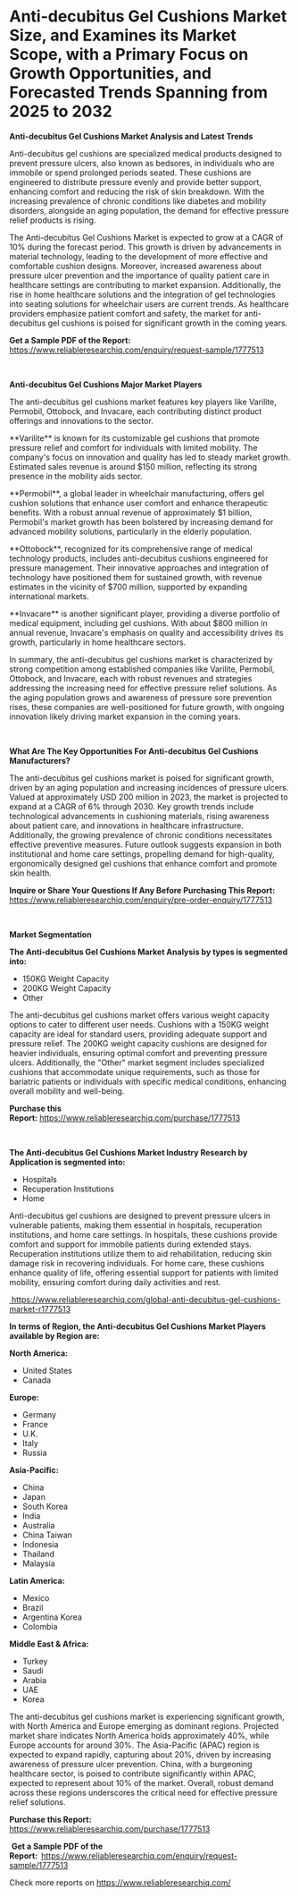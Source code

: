 <p><h1>Anti-decubitus Gel Cushions Market Size, and Examines its Market Scope, with a Primary Focus on Growth Opportunities, and Forecasted Trends Spanning from 2025 to 2032</h1></p><p><strong>Anti-decubitus Gel Cushions Market Analysis and Latest Trends</strong></p>
<p><p>Anti-decubitus gel cushions are specialized medical products designed to prevent pressure ulcers, also known as bedsores, in individuals who are immobile or spend prolonged periods seated. These cushions are engineered to distribute pressure evenly and provide better support, enhancing comfort and reducing the risk of skin breakdown. With the increasing prevalence of chronic conditions like diabetes and mobility disorders, alongside an aging population, the demand for effective pressure relief products is rising.</p><p>The Anti-decubitus Gel Cushions Market is expected to grow at a CAGR of 10% during the forecast period. This growth is driven by advancements in material technology, leading to the development of more effective and comfortable cushion designs. Moreover, increased awareness about pressure ulcer prevention and the importance of quality patient care in healthcare settings are contributing to market expansion. Additionally, the rise in home healthcare solutions and the integration of gel technologies into seating solutions for wheelchair users are current trends. As healthcare providers emphasize patient comfort and safety, the market for anti-decubitus gel cushions is poised for significant growth in the coming years.</p></p>
<p><strong>Get a Sample PDF of the Report:&nbsp;</strong> <a href="https://www.reliableresearchiq.com/enquiry/request-sample/1777513?utm_campaign=1743&utm_medium=2&utm_source=Github&utm_content=ia&utm_term=09022025&utm_id=anti-decubitus-gel-cushions">https://www.reliableresearchiq.com/enquiry/request-sample/1777513</a></p>
<p>&nbsp;</p>
<p><strong>Anti-decubitus Gel Cushions Major Market Players</strong></p>
<p><p>The anti-decubitus gel cushions market features key players like Varilite, Permobil, Ottobock, and Invacare, each contributing distinct product offerings and innovations to the sector. </p><p>**Varilite** is known for its customizable gel cushions that promote pressure relief and comfort for individuals with limited mobility. The company's focus on innovation and quality has led to steady market growth. Estimated sales revenue is around $150 million, reflecting its strong presence in the mobility aids sector.</p><p>**Permobil**, a global leader in wheelchair manufacturing, offers gel cushion solutions that enhance user comfort and enhance therapeutic benefits. With a robust annual revenue of approximately $1 billion, Permobil's market growth has been bolstered by increasing demand for advanced mobility solutions, particularly in the elderly population.</p><p>**Ottobock**, recognized for its comprehensive range of medical technology products, includes anti-decubitus cushions engineered for pressure management. Their innovative approaches and integration of technology have positioned them for sustained growth, with revenue estimates in the vicinity of $700 million, supported by expanding international markets.</p><p>**Invacare** is another significant player, providing a diverse portfolio of medical equipment, including gel cushions. With about $800 million in annual revenue, Invacare's emphasis on quality and accessibility drives its growth, particularly in home healthcare sectors.</p><p>In summary, the anti-decubitus gel cushions market is characterized by strong competition among established companies like Varilite, Permobil, Ottobock, and Invacare, each with robust revenues and strategies addressing the increasing need for effective pressure relief solutions. As the aging population grows and awareness of pressure sore prevention rises, these companies are well-positioned for future growth, with ongoing innovation likely driving market expansion in the coming years.</p></p>
<p>&nbsp;</p>
<p><strong>What Are The Key Opportunities For Anti-decubitus Gel Cushions Manufacturers?</strong></p>
<p><p>The anti-decubitus gel cushions market is poised for significant growth, driven by an aging population and increasing incidences of pressure ulcers. Valued at approximately USD 200 million in 2023, the market is projected to expand at a CAGR of 6% through 2030. Key growth trends include technological advancements in cushioning materials, rising awareness about patient care, and innovations in healthcare infrastructure. Additionally, the growing prevalence of chronic conditions necessitates effective preventive measures. Future outlook suggests expansion in both institutional and home care settings, propelling demand for high-quality, ergonomically designed gel cushions that enhance comfort and promote skin health.</p></p>
<p><strong>Inquire or Share Your Questions If Any Before Purchasing This Report:</strong> <a href="https://www.reliableresearchiq.com/enquiry/pre-order-enquiry/1777513?utm_campaign=1743&utm_medium=2&utm_source=Github&utm_content=ia&utm_term=09022025&utm_id=anti-decubitus-gel-cushions">https://www.reliableresearchiq.com/enquiry/pre-order-enquiry/1777513</a></p>
<p>&nbsp;</p>
<p><strong>Market Segmentation</strong></p>
<p><strong>The Anti-decubitus Gel Cushions Market Analysis by types is segmented into:</strong></p>
<p><ul><li>150KG Weight Capacity</li><li>200KG Weight Capacity</li><li>Other</li></ul></p>
<p><p>The anti-decubitus gel cushions market offers various weight capacity options to cater to different user needs. Cushions with a 150KG weight capacity are ideal for standard users, providing adequate support and pressure relief. The 200KG weight capacity cushions are designed for heavier individuals, ensuring optimal comfort and preventing pressure ulcers. Additionally, the "Other" market segment includes specialized cushions that accommodate unique requirements, such as those for bariatric patients or individuals with specific medical conditions, enhancing overall mobility and well-being.</p></p>
<p><strong>Purchase this Report:&nbsp;</strong><a href="https://www.reliableresearchiq.com/purchase/1777513?utm_campaign=1743&utm_medium=2&utm_source=Github&utm_content=ia&utm_term=09022025&utm_id=anti-decubitus-gel-cushions">https://www.reliableresearchiq.com/purchase/1777513</a></p>
<p>&nbsp;</p>
<p><strong>The Anti-decubitus Gel Cushions Market Industry Research by Application is segmented into:</strong></p>
<p><ul><li>Hospitals</li><li>Recuperation Institutions</li><li>Home</li></ul></p>
<p><p>Anti-decubitus gel cushions are designed to prevent pressure ulcers in vulnerable patients, making them essential in hospitals, recuperation institutions, and home care settings. In hospitals, these cushions provide comfort and support for immobile patients during extended stays. Recuperation institutions utilize them to aid rehabilitation, reducing skin damage risk in recovering individuals. For home care, these cushions enhance quality of life, offering essential support for patients with limited mobility, ensuring comfort during daily activities and rest.</p></p>
<p><a href="https://www.reliableresearchiq.com/global-anti-decubitus-gel-cushions-market-r1777513?utm_campaign=1743&utm_medium=2&utm_source=Github&utm_content=ia&utm_term=09022025&utm_id=anti-decubitus-gel-cushions">&nbsp;https://www.reliableresearchiq.com/global-anti-decubitus-gel-cushions-market-r1777513</a></p>
<p><strong>In terms of Region, the Anti-decubitus Gel Cushions Market Players available by Region are:</strong></p>
<p>
    <p> <strong> North America: </strong>
        <ul>
            <li>United States</li>
            <li>Canada</li>
        </ul>
        </p> 
    <p> <strong> Europe: </strong>
        <ul>
            <li>Germany</li>
            <li>France</li>
            <li>U.K.</li>
            <li>Italy</li>
            <li>Russia</li>
        </ul>
        </p> 
    <p> <strong> Asia-Pacific: </strong>
        <ul>
            <li>China</li>
            <li>Japan</li>
            <li>South Korea</li>
            <li>India</li>
            <li>Australia</li>
            <li>China Taiwan</li>
            <li>Indonesia</li>
            <li>Thailand</li>
            <li>Malaysia</li>
        </ul>
        </p> 
    <p> <strong> Latin America: </strong>
        <ul>
            <li>Mexico</li>
            <li>Brazil</li>
            <li>Argentina Korea</li>
            <li>Colombia</li>
        </ul>
        </p> 
    <p> <strong> Middle East & Africa: </strong>
        <ul>
            <li>Turkey</li>
            <li>Saudi</li>
            <li>Arabia</li>
            <li>UAE</li>
            <li>Korea</li>
        </ul>
    </p>
    </p>
<p><p>The anti-decubitus gel cushions market is experiencing significant growth, with North America and Europe emerging as dominant regions. Projected market share indicates North America holds approximately 40%, while Europe accounts for around 30%. The Asia-Pacific (APAC) region is expected to expand rapidly, capturing about 20%, driven by increasing awareness of pressure ulcer prevention. China, with a burgeoning healthcare sector, is poised to contribute significantly within APAC, expected to represent about 10% of the market. Overall, robust demand across these regions underscores the critical need for effective pressure relief solutions.</p></p>
<p><strong>Purchase this Report: </strong><a href="https://www.reliableresearchiq.com/purchase/1777513?utm_campaign=1743&utm_medium=2&utm_source=Github&utm_content=ia&utm_term=09022025&utm_id=anti-decubitus-gel-cushions">https://www.reliableresearchiq.com/purchase/1777513</a></p>
<p>&nbsp;<strong>Get a Sample PDF of the Report:&nbsp;&nbsp;</strong><a href="https://www.reliableresearchiq.com/enquiry/request-sample/1777513?utm_campaign=1743&utm_medium=2&utm_source=Github&utm_content=ia&utm_term=09022025&utm_id=anti-decubitus-gel-cushions">https://www.reliableresearchiq.com/enquiry/request-sample/1777513</a></p>
<p><strong></strong></p>
<p>Check more reports on <a href="https://www.reliableresearchiq.com/?utm_campaign=1743&utm_medium=2&utm_source=Github&utm_content=ia&utm_term=09022025&utm_id=anti-decubitus-gel-cushions">https://www.reliableresearchiq.com/</a></p>